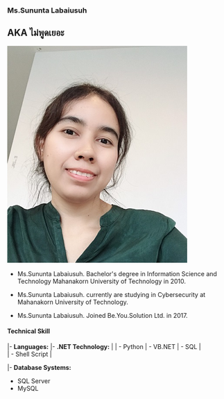 ### **Ms.Sununta Labaiusuh**
## **AKA ไม่พูดเยอะ** 

![](sununta.jpg "Ms.Sununta Labaiusuh")

- Ms.Sununta Labaiusuh. Bachelor's degree in Information Science and Technology Mahanakorn University of Technology in 2010.

- Ms.Sununta Labaiusuh. currently are studying in Cybersecurity at Mahanakorn University of Technology.

- Ms.Sununta Labaiusuh. Joined Be.You.Solution Ltd. in 2017.

#### Technical Skill

|- **Languages:**   |- **.NET Technology:** |
|  - Python	    | 	- VB.NET
|  - SQL	    | 	
|  - Shell Script   |

  
|- **Database Systems:**
  - SQL Server
  - MySQL
